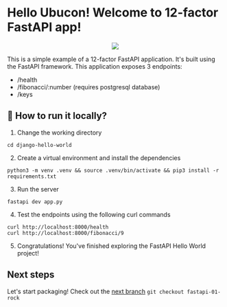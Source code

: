 # Hello Ubucon! Welcome to 12-factor FastAPI app!

<p align="center">
    <img src="https://fastapi.tiangolo.com/img/logo-margin/logo-teal.png">
</p>

This is a simple example of a 12-factor FastAPI application. It's built using the FastAPI framework.
This application exposes 3 endpoints:
- /health
- /fibonacci/:number (requires postgresql database)
- /keys

## 🏃 How to run it locally?

1. Change the working directory

```
cd django-hello-world
```

2. Create a virtual environment and install the dependencies

```
python3 -m venv .venv && source .venv/bin/activate && pip3 install -r requirements.txt
```

3. Run the server

```
fastapi dev app.py
```

4. Test the endpoints using the following curl commands

```
curl http://localhost:8000/health
curl http://localhost:8000/fibonacci/9
```

5. Congratulations! You've finished exploring the FastAPI Hello World project!

## Next steps

Let's start packaging! Check out the [next branch](https://github.com/yanksyoon/hello-ubucon/tree/fastapi-01-rock) `git checkout fastapi-01-rock`
